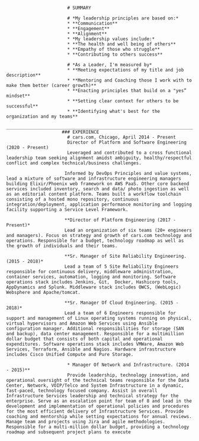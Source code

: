                            # SUMMARY   
	
                           # *My leadership principles are based on:*
                           * **Communication**
                           * **Engagement**
                           * **Alignment**
                           * *My leadership values include:*
                           * **The health and well being of others**
                           * **Empathy of those who struggle**
                           * **Contributing to others success**

                           # *As a Leader, I'm measured by*
                           * **Meeting expectations of my title and job description**
                           * **Mentoring and Coaching those I work with to make them better (career growth)**
                           * **Enacting principles that build on a "yes” mindset**
                           * **Setting clear context for others to be successful**
                           * **Identifying what's best for the organization and my teams**
                             __________________________________________________________________________________________________________________________ 
                         ### EXPERIENCE
                           # cars.com, Chicago, April 2014 - Present
                           Director of Platform and Software Engineering (2020 - Present)
                           Leveraged and contributed to a cross functional leadership team seeking alignment amidst ambiguity, healthy/respectful conflict and complex technical/business challenges.  

                          Informed by DevOps Principles and value systems, lead a mixture of software and infrastructure engineering managers building Elixir/Phoenix web framework on AWS PaaS. Other core backend services included inventory, search and data/ photo ingestion as well as an editorial content platform. Teams built a workflow toolchain consisting of a hosted mono repository, continuous integration/deployment, application performance monitoring and logging facility supporting a Service Level Framework. 
 
                          **Director of Platform Engineering (2017 - Present)*
                          Lead an organization of six teams (20+ engineers and managers). Focus on strategy and growth of cars.com technology and operations. Responsible for a budget, technology roadmap as well as the growth of individuals and their teams.

                          **Sr. Manager of Site Reliability Engineering.(2015 - 2018)*
                          Lead a team of 5 Site Reliability Engineers responsible for continuous delivery, middleware administration, container services, automation, logging and monitoring. Software operations stack includes Jenkins, Git,  Docker, Hashicorp tools, AppDynamics and Splunk. Middleware stack includes OWCS, (WebLogic) Websphere and Apache/tomcat.

                          **Sr. Manager Of Cloud Engineering. (2015 - 2018)*
                          Lead a team of 6 Engineers responsible for support and management of Linux operating systems running on physical, virtual hypervisors and Amazon Web Services using Ansible configuration manager. Additional responsibilities for storage (SAN and backup), data center management. Responsible for a multimillion dollar budget that consists of both capital and operational expenditures. Software operations stack includes VMWare, Amazon Web Services, Terraform, Ansible and Nagios. Hardware infrastructure includes Cisco Unified Compute and Pure Storage. 

                           * Manager Of Network and Infrastructure. (2014 - 2015)**
                           Provide leadership, technology innovation, and operational oversight of the technical teams responsible for the Data Center, Network, VOIP/Telco and System Infrastructure in a dynamic, fast-paced, technology focused company. Assist in overall Infrastructure Services leadership and technical strategy for the enterprise. Serve as an escalation point for team of 8 and lead in the development and implementation of operational policies and procedures for the most efficient delivery of Infrastructure Services. Provide coaching and mentorship while setting expectations for annual reviews. Manage team and projects using Jira and agile methodologies. Responsible for a multi-million dollar budget, providing a technology roadmap and subsequent project plans to execute 

